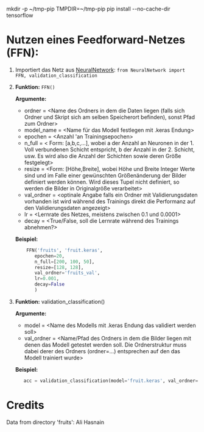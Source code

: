 mkdir -p ~/tmp-pip
TMPDIR=~/tmp-pip pip install --no-cache-dir tensorflow 


# Nutzen eines Feedforward-Netzes (FFN):

  1. Importiert das Netz aus [NeuralNetwork](https://github.com/Tarn017/Klassifizierung_Daten/blob/main/NeuralNetwork.py): `from NeuralNetwork import FFN, validation_classification`
  
  3. **Funktion:** `FFN()`
     
     **Argumente:**  
     -	ordner = <Name des Ordners in dem die Daten liegen (falls sich Ordner und Skript sich am selben Speicherort befinden), sonst Pfad zum Ordner>  
     -	model_name = <Name für das Modell festlegen mit .keras Endung>  
     -	epochen = <Anzahl 'an Trainingsepochen>  
     -	n_full = < Form: [a,b,c,…], wobei a der Anzahl an Neuronen in der 1. Voll verbundenen Schicht entspricht, b der Anzahl in der 2. Schicht, usw. Es wird also die Anzahl der Schichten sowie deren Größe festgelegt>  
     -	resize = <Form: [Höhe,Breite], wobei Höhe und Breite Integer Werte sind und im Falle einer gewünschten Größenänderung der Bilder definiert werden können. Wird dieses Tupel nicht definiert, so werden die Bilder in Originalgröße verarbeitet>  
     -	val_ordner = <optinale Angabe falls ein Ordner mit Validierungsdaten vorhanden ist wird während des Trainings direkt die Performanz auf den Validierungsdaten angezeigt>  
     -	lr = <Lernrate des Netzes, meistens zwischen 0.1 und 0.0001>  
     -	decay = <True/False, soll die Lernrate während des Trainings abnehmen?>

     **Beispiel:**
     ```python
         FFN('fruits', 'fruit.keras',
            epochen=20,
            n_full=[200, 100, 50],
            resize=[128, 128],
            val_ordner='fruits_val',
            lr=0.001,
            decay=False
            )
      ```

  3. **Funktion:** validation_classification()

     **Argumente:**
     -	model = <Name des Modells mit .keras Endung das validiert werden soll>  
     -	val_ordner = <Name/Pfad des Ordners in dem die Bilder liegen mit denen das Modell getestet werden soll. Die Ordnerstruktur muss dabei derer des Ordners (ordner=…) entsprechen auf den das Modell trainiert wurde>  

     **Beispiel:**
     ```python
        acc = validation_classification(model='fruit.keras', val_ordner='fruits_val')
     ```

# Credits

Data from directory 'fruits': Ali Hasnain
